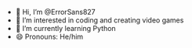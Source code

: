 - 👋 Hi, I’m @ErrorSans827
- 👀 I’m interested in coding and creating video games
- 🌱 I’m currently learning Python
- 😄 Pronouns: He/him

<!---
ErrorSans827/ErrorSans827 is a ✨ special ✨ repository because its `README.md` (this file) appears on your GitHub profile.
You can click the Preview link to take a look at your changes.
--->

